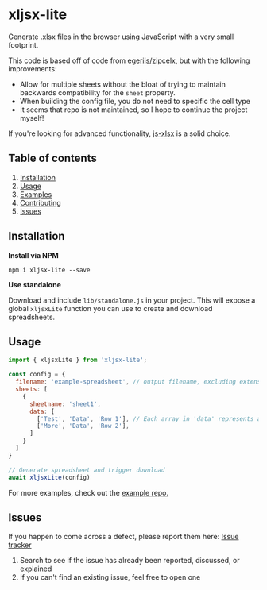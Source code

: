 xljsx-lite
=======

Generate .xlsx files in the browser using JavaScript with a very small footprint.

This code is based off of code from [egeriis/zipcelx](https://github.com/egeriis/zipcelx), but with the following improvements:
- Allow for multiple sheets without the bloat of trying to maintain backwards compatibility for the `sheet` property.
- When building the config file, you do not need to specific the cell type
- It seems that repo is not maintained, so I hope to continue the project myself!

If you're looking for advanced functionality, [js-xlsx](https://github.com/SheetJS/js-xlsx) is a solid choice.

## Table of contents
1. [Installation](#installation)
2. [Usage](#usage)
3. [Examples](https://github.com/elliotstoner/xljsx-lite-examples/)
4. [Contributing](https://github.com/elliotstoner/xljsx-lite/wiki/Contributing)
5. [Issues](#issues)

## Installation

**Install via NPM**

```
npm i xljsx-lite --save
```

**Use standalone**

Download and include `lib/standalone.js` in your project. This will expose a global `xljsxLite` function you can use to create and download spreadsheets.


## Usage

```js
import { xljsxLite } from 'xljsx-lite';

const config = {
  filename: 'example-spreadsheet', // output filename, excluding extension
  sheets: [
    {
      sheetname: 'sheet1',
      data: [
        ['Test', 'Data', 'Row 1'], // Each array in 'data' represents a row
        ['More', 'Data', 'Row 2'],
      ]
    }
  ]
}

// Generate spreadsheet and trigger download
await xljsxLite(config)
```

For more examples, check out the [example repo.](https://github.com/elliotstoner/xljsx-lite-examples/)


## Issues
If you happen to come across a defect, please report them here: [Issue tracker](https://github.com/elliotstoner/xljsx-lite/issues)
1. Search to see if the issue has already been reported, discussed, or explained
2. If you can't find an existing issue, feel free to open one
